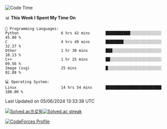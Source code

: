 
<!--START_SECTION:waka-->
![Code Time](http://img.shields.io/badge/Code%20Time-3%2C502%20hrs%2042%20mins-blue)

📊 **This Week I Spent My Time On** 

```text
💬 Programming Languages: 
Python                   6 hrs 42 mins       ███████████░░░░░░░░░░░░░░   45.00 % 
C                        4 hrs 49 mins       ████████░░░░░░░░░░░░░░░░░   32.37 % 
Other                    1 hr 30 mins        ███░░░░░░░░░░░░░░░░░░░░░░   10.13 % 
C++                      1 hr 25 mins        ██░░░░░░░░░░░░░░░░░░░░░░░   09.56 % 
Image (svg)              25 mins             █░░░░░░░░░░░░░░░░░░░░░░░░   02.88 % 

💻 Operating System: 
Linux                    14 hrs 54 mins      █████████████████████████   100.00 % 
```


 Last Updated on 05/06/2024 13:33:38 UTC
<!--END_SECTION:waka-->


[![Solved.ac프로필](http://mazassumnida.wtf/api/generate_badge?boj=hckim96)](https://solved.ac/hckim96)[![Solved.ac streak](http://mazandi.herokuapp.com/api?handle=hckim96&theme=dark)](https://solved.ac/hckim96)


[![CodeForces Profile](https://cf.leed.at?id=hckim96)](https://codeforces.com/profile/hckim96)


